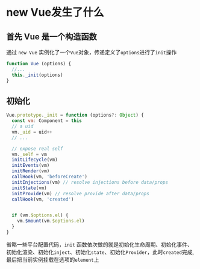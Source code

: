 # new Vue发生了什么
## 首先 Vue 是一个构造函数
通过 `new Vue` 实例化了一个`Vue`对象，传递定义了`options`进行了`init`操作
```js
function Vue (options) {
  //...
  this._init(options)
}
```
## 初始化
```js
Vue.prototype._init = function (options?: Object) {
  const vm: Component = this
  // a uid
  vm._uid = uid++
  // ...

  // expose real self
  vm._self = vm
  initLifecycle(vm)
  initEvents(vm)
  initRender(vm)
  callHook(vm, 'beforeCreate')
  initInjections(vm) // resolve injections before data/props
  initState(vm)
  initProvide(vm) // resolve provide after data/props
  callHook(vm, 'created')


  if (vm.$options.el) {
    vm.$mount(vm.$options.el)
  }
}
```
省略一些平台配置代码，`init` 函数依次做的就是初始化生命周期、初始化事件、初始化渲染、初始化`inject`、初始化`state`、初始化`Provider`，此时`created`完成,最后把当前实例挂载在选项的`element`上